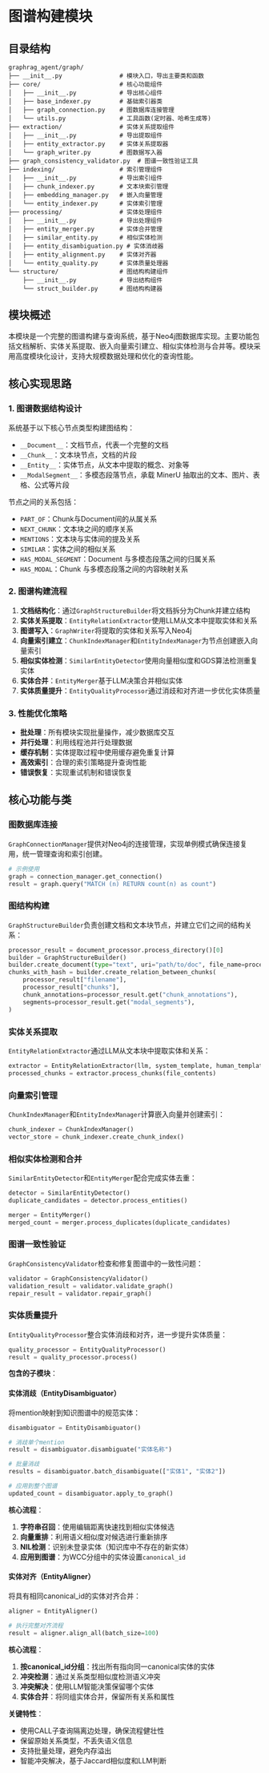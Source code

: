 # 图谱构建模块

## 目录结构

```
graphrag_agent/graph/
├── __init__.py                # 模块入口，导出主要类和函数
├── core/                      # 核心功能组件
│   ├── __init__.py            # 导出核心组件
│   ├── base_indexer.py        # 基础索引器类
│   ├── graph_connection.py    # 图数据库连接管理
│   └── utils.py               # 工具函数(定时器、哈希生成等)
├── extraction/                # 实体关系提取组件
│   ├── __init__.py            # 导出提取组件
│   ├── entity_extractor.py    # 实体关系提取器
│   └── graph_writer.py        # 图数据写入器
├── graph_consistency_validator.py  # 图谱一致性验证工具
├── indexing/                  # 索引管理组件
│   ├── __init__.py            # 导出索引组件
│   ├── chunk_indexer.py       # 文本块索引管理
│   ├── embedding_manager.py   # 嵌入向量管理
│   └── entity_indexer.py      # 实体索引管理
├── processing/                # 实体处理组件
│   ├── __init__.py            # 导出处理组件
│   ├── entity_merger.py       # 实体合并管理
│   ├── similar_entity.py      # 相似实体检测
│   ├── entity_disambiguation.py # 实体消歧器
│   ├── entity_alignment.py    # 实体对齐器
│   └── entity_quality.py      # 实体质量处理器
└── structure/                 # 图结构构建组件
    ├── __init__.py            # 导出结构组件
    └── struct_builder.py      # 图结构构建器
```

## 模块概述

本模块是一个完整的图谱构建与查询系统，基于Neo4j图数据库实现。主要功能包括文档解析、实体关系提取、嵌入向量索引建立、相似实体检测与合并等。模块采用高度模块化设计，支持大规模数据处理和优化的查询性能。

## 核心实现思路

### 1. 图谱数据结构设计

系统基于以下核心节点类型构建图结构：
- `__Document__`：文档节点，代表一个完整的文档
- `__Chunk__`：文本块节点，文档的片段
- `__Entity__`：实体节点，从文本中提取的概念、对象等
- `__ModalSegment__`：多模态段落节点，承载 MinerU 抽取出的文本、图片、表格、公式等片段

节点之间的关系包括：
- `PART_OF`：Chunk与Document间的从属关系
- `NEXT_CHUNK`：文本块之间的顺序关系
- `MENTIONS`：文本块与实体间的提及关系
- `SIMILAR`：实体之间的相似关系
- `HAS_MODAL_SEGMENT`：Document 与多模态段落之间的归属关系
- `HAS_MODAL`：Chunk 与多模态段落之间的内容映射关系

### 2. 图谱构建流程

1. **文档结构化**：通过`GraphStructureBuilder`将文档拆分为Chunk并建立结构
2. **实体关系提取**：`EntityRelationExtractor`使用LLM从文本中提取实体和关系
3. **图谱写入**：`GraphWriter`将提取的实体和关系写入Neo4j
4. **向量索引建立**：`ChunkIndexManager`和`EntityIndexManager`为节点创建嵌入向量索引
5. **相似实体检测**：`SimilarEntityDetector`使用向量相似度和GDS算法检测重复实体
6. **实体合并**：`EntityMerger`基于LLM决策合并相似实体
7. **实体质量提升**：`EntityQualityProcessor`通过消歧和对齐进一步优化实体质量

### 3. 性能优化策略

- **批处理**：所有模块实现批量操作，减少数据库交互
- **并行处理**：利用线程池并行处理数据
- **缓存机制**：实体提取过程中使用缓存避免重复计算
- **高效索引**：合理的索引策略提升查询性能
- **错误恢复**：实现重试机制和错误恢复

## 核心功能与类

### 图数据库连接

`GraphConnectionManager`提供对Neo4j的连接管理，实现单例模式确保连接复用，统一管理查询和索引创建。

```python
# 示例使用
graph = connection_manager.get_connection()
result = graph.query("MATCH (n) RETURN count(n) as count")
```

### 图结构构建

`GraphStructureBuilder`负责创建文档和文本块节点，并建立它们之间的结构关系：

```python
processor_result = document_processor.process_directory()[0]
builder = GraphStructureBuilder()
builder.create_document(type="text", uri="path/to/doc", file_name=processor_result["filename"], domain="test")
chunks_with_hash = builder.create_relation_between_chunks(
    processor_result["filename"],
    processor_result["chunks"],
    chunk_annotations=processor_result.get("chunk_annotations"),
    segments=processor_result.get("modal_segments"),
)
```

### 实体关系提取

`EntityRelationExtractor`通过LLM从文本块中提取实体和关系：

```python
extractor = EntityRelationExtractor(llm, system_template, human_template, entity_types, relationship_types)
processed_chunks = extractor.process_chunks(file_contents)
```

### 向量索引管理

`ChunkIndexManager`和`EntityIndexManager`计算嵌入向量并创建索引：

```python
chunk_indexer = ChunkIndexManager()
vector_store = chunk_indexer.create_chunk_index()
```

### 相似实体检测和合并

`SimilarEntityDetector`和`EntityMerger`配合完成实体去重：

```python
detector = SimilarEntityDetector()
duplicate_candidates = detector.process_entities()

merger = EntityMerger()
merged_count = merger.process_duplicates(duplicate_candidates)
```

### 图谱一致性验证

`GraphConsistencyValidator`检查和修复图谱中的一致性问题：

```python
validator = GraphConsistencyValidator()
validation_result = validator.validate_graph()
repair_result = validator.repair_graph()
```

### 实体质量提升

`EntityQualityProcessor`整合实体消歧和对齐，进一步提升实体质量：

```python
quality_processor = EntityQualityProcessor()
result = quality_processor.process()
```

**包含的子模块**：

#### 实体消歧（EntityDisambiguator）

将mention映射到知识图谱中的规范实体：

```python
disambiguator = EntityDisambiguator()

# 消歧单个mention
result = disambiguator.disambiguate("实体名称")

# 批量消歧
results = disambiguator.batch_disambiguate(["实体1", "实体2"])

# 应用到整个图谱
updated_count = disambiguator.apply_to_graph()
```

**核心流程**：
1. **字符串召回**：使用编辑距离快速找到相似实体候选
2. **向量重排**：利用语义相似度对候选进行重新排序
3. **NIL检测**：识别未登录实体（知识库中不存在的新实体）
4. **应用到图谱**：为WCC分组中的实体设置`canonical_id`

#### 实体对齐（EntityAligner）

将具有相同canonical_id的实体对齐合并：

```python
aligner = EntityAligner()

# 执行完整对齐流程
result = aligner.align_all(batch_size=100)
```

**核心流程**：
1. **按canonical_id分组**：找出所有指向同一canonical实体的实体
2. **冲突检测**：通过关系类型相似度检测语义冲突
3. **冲突解决**：使用LLM智能决策保留哪个实体
4. **实体合并**：将同组实体合并，保留所有关系和属性

**关键特性**：
- 使用CALL子查询隔离边处理，确保流程健壮性
- 保留原始关系类型，不丢失语义信息
- 支持批量处理，避免内存溢出
- 智能冲突解决，基于Jaccard相似度和LLM判断
